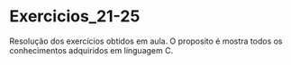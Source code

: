 # Exercicios_21-25
Resolução dos exercícios obtidos em aula. O proposito é mostra todos os conhecimentos adquiridos em linguagem C.
